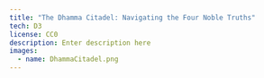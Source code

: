 ```yaml
---
title: "The Dhamma Citadel: Navigating the Four Noble Truths"
tech: D3
license: CC0
description: Enter description here
images:
  - name: DhammaCitadel.png
---
```

